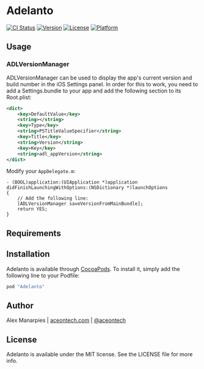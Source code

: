 # Adelanto

[![CI Status](http://img.shields.io/travis/aceontech/Adelanto.svg?style=flat)](https://travis-ci.org/aceontech/Adelanto)
[![Version](https://img.shields.io/cocoapods/v/Adelanto.svg?style=flat)](http://cocoadocs.org/docsets/Adelanto)
[![License](https://img.shields.io/cocoapods/l/Adelanto.svg?style=flat)](http://cocoadocs.org/docsets/Adelanto)
[![Platform](https://img.shields.io/cocoapods/p/Adelanto.svg?style=flat)](http://cocoadocs.org/docsets/Adelanto)

## Usage

### ADLVersionManager

ADLVersionManager can be used to display the app's current version and build number
in the iOS Settings panel. In order for this to work, you need to add a
Settings.bundle to your app and add the following section to its Root.plist:

```xml
<dict>
    <key>DefaultValue</key>
    <string></string>
    <key>Type</key>
    <string>PSTitleValueSpecifier</string>
    <key>Title</key>
    <string>Version</string>
    <key>Key</key>
    <string>adl_appVersion</string>
</dict>
```

Modify your ```AppDelegate.m```:

```objc
- (BOOL)application:(UIApplication *)application didFinishLaunchingWithOptions:(NSDictionary *)launchOptions
{
    // Add the following line:
    [ADLVersionManager saveVersionFromMainBundle];
    return YES;
}
```

## Requirements

## Installation

Adelanto is available through [CocoaPods](http://cocoapods.org). To install
it, simply add the following line to your Podfile:

```ruby
pod "Adelanto"
```

## Author

Alex Manarpies | [aceontech.com](http://www.aceontech.com) | [@aceontech](https://twitter.com/aceontech)

## License

Adelanto is available under the MIT license. See the LICENSE file for more info.
